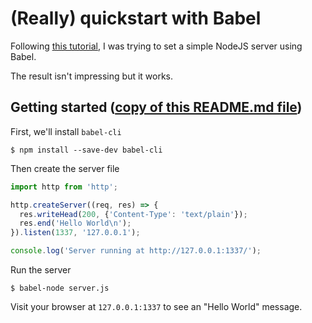 # (Really) quickstart with Babel

Following [this tutorial](https://github.com/babel/example-node-server), I was trying to set a 
simple NodeJS server using Babel.

The result isn't impressing but it works.

## Getting started ([copy of this README.md file](https://github.com/babel/example-node-server))

First, we'll install ```babel-cli```

```shell
$ npm install --save-dev babel-cli
```

Then create the server file

```javascript
import http from 'http';

http.createServer((req, res) => {
  res.writeHead(200, {'Content-Type': 'text/plain'});
  res.end('Hello World\n');
}).listen(1337, '127.0.0.1');

console.log('Server running at http://127.0.0.1:1337/');
```

Run the server

```shell
$ babel-node server.js
```

Visit your browser at ```127.0.0.1:1337``` to see an "Hello World" message.